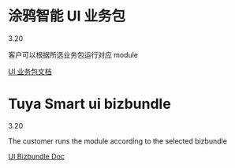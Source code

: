 # 涂鸦智能 UI 业务包
3.20

客户可以根据所选业务包运行对应 module

[UI 业务包文档](https://tuyainc.github.io/tuyasmart_bizbundle_android_doc/zh-hans/)

# Tuya Smart ui bizbundle
3.20

The customer runs the module according to the selected bizbundle

[UI Bizbundle Doc](https://tuyainc.github.io/tuyasmart_bizbundle_android_doc/en/)
